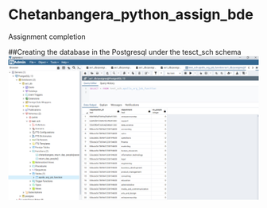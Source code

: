 # Chetanbangera_python_assign_bde
Assignment completion

##Creating the database in the Postgresql under the tesct_sch schema
![Databse_creation](https://github.com/Chetan-Bangera/Chetanbangera_python_assign_bde/blob/main/img/Screenshot%202021-11-05%20135703.png)







